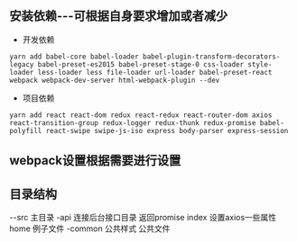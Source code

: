 ## 安装依赖---可根据自身要求增加或者减少
- 开发依赖
```
yarn add babel-core babel-loader babel-plugin-transform-decorators-legacy babel-preset-es2015 babel-preset-stage-0 css-loader style-loader less-loader less file-loader url-loader babel-preset-react webpack webpack-dev-server html-webpack-plugin --dev
```

- 项目依赖
```
yarn add react react-dom redux react-redux react-router-dom axios react-transition-group redux-logger redux-thunk redux-promise babel-polyfill react-swipe swipe-js-iso express body-parser express-session
```

## webpack设置根据需要进行设置

## 目录结构

 --src 主目录
  -api 连接后台接口目录 返回promise
    index 设置axios一些属性
    home 例子文件
  -common 公共样式 公共文件

